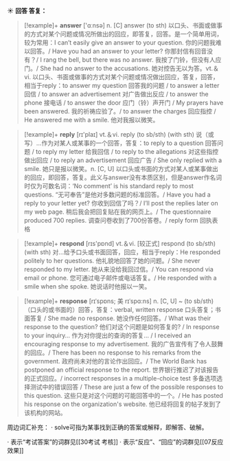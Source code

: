 ☀ <span class="category">**回答 答复：**</span>
>[!example]+ <span class="vocabulary">**answer**</span> ['ɑːnsə] 
> <span class="definition">n. [C] answer (to sth) 以口头、书面或做事的方式对某个问题或情况所做出的回应，即答复，回答。是一个简单用词，较为常用：</span>I can’t easily give an answer to your question. 你的问题我难以回答。/ Have you had an answer to your letter? 你那封信有回音没有？/ I rang the bell, but there was no answer. 我按了门铃，但没有人应门。/ She had no answer to the accusations. 她对控告无以为答。<span class="definition">vt.＆vi. 以口头、书面或做事的方式对某个问题或情况做出回应，答复，回答，相当于reply：</span>to answer my question 回答我的问题 / to answer a letter 回信 / to answer an advertisement 对广告做出反应 / to answer the phone 接电话 / to answer the door 应门（铃）声开门 / My prayers have been answered. 我的祈祷应验了。/ to answer the charges 回应指控 / He answered me with a smile. 他对我报以微笑。

>[!example]+ <span class="vocabulary">**reply**</span> [rɪ'plaɪ] 
> <span class="definition">vt.＆vi. reply (to sb/sth) (with sth) 说（或写）…作为对某人或某事的一个回答，答复：</span>to reply to a question 回答问题 / to reply my letter 给我回信 / to reply to the allegations 对这些指控做出回应 / to reply an advertisement 回应广告 / She only replied with a smile. 她只是报以微笑。<span class="definition">n. [C, U] 以口头或书面的方式对某人或某事做出的回应，即回答，答复。此义与answer没有本质区别，但是answer作名词时仅为可数名词：</span>‘No comment’ is his standard reply to most questions. “无可奉告”是他对多数问题的标准回答。/ Have you had a reply to your letter yet? 你收到回信了吗？/ I’ll post the replies later on my web page. 稍后我会把回复贴在我的网页上。/ The questionnaire produced 700 replies. 调查问卷收到了700份答卷。/ reply form 回执表格

>[!example]+ <span class="vocabulary">**respond**</span> [rɪs'pɒnd] 
> <span class="definition">vt.＆vi. [较正式] respond (to sb/sth) (with sth) 对…给予口头或书面回答，回应，相当于reply：</span>He responded politely to her questions. 他礼貌地回答了她的问题。/ She never responded to my letter. 她从来没给我回过信。/ You can respond via email or phone. 您可通过电子邮件或电话答复。/ He responded with a smile when she spoke. 她说话时他报以一笑。
           
>[!example]+ <span class="vocabulary">**response**</span> [rɪˈspɒns; 美 rɪˈspɑ:ns]
> <span class="definition">n. [C, U] ~ (to sb/sth)（口头的或书面的）回答，答复：</span>verbal, written response 口头答复；书面答复 / She made no response. 她没作任何回答。/ What was their response to the question? 他们对这个问题是如何答复的? / In response to your inquiry… 作为对你提出的查询的答复… / I received an encouraging response to my advertisement. 我的广告宣传有了令人鼓舞的回应。/ There has been no response to his remarks from the government. 政府尚未对他的言论作出回应。/ The World Bank has postponed an official response to the report. 世界银行推迟了对该报告的正式回应。/ incorrect responses in a multiple-choice test 多备选项选择测试中的错误回答 / These are just a few of the possible responses to this question. 这些只是对这个问题的可能回答中的一个。/ He has posted his response on the organization's website. 他已经将回复的帖子发到了该机构的网站。

周边词汇补充：
· solve可指为某事找到正确的答案或解释，即解答、破解。

· 表示“考试答案”的词群见[[30考试 考核]]
· 表示“反应”、“回应”的词群见[[07反应 效果]]
